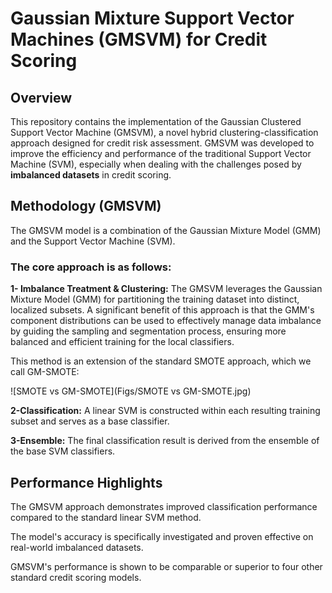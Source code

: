 # Gaussian Mixture Support Vector Machines (GMSVM) for Credit Scoring
## Overview

This repository contains the implementation of the Gaussian Clustered Support Vector Machine (GMSVM), a novel hybrid clustering-classification approach designed for credit risk assessment. GMSVM was developed to improve the efficiency and performance of the traditional Support Vector Machine (SVM), especially when dealing with the challenges posed by **imbalanced datasets** in credit scoring.

## Methodology (GMSVM)

The GMSVM model is a combination of the Gaussian Mixture Model (GMM) and the Support Vector Machine (SVM).

### The core approach is as follows:

**1- Imbalance Treatment & Clustering:** The GMSVM leverages the Gaussian Mixture Model (GMM) for partitioning the training dataset into distinct, localized subsets. A significant benefit of this approach is that the GMM's component distributions can be used to effectively manage data imbalance by guiding the sampling and segmentation process, ensuring more balanced and efficient training for the local classifiers.

This method is an extension of the standard SMOTE approach, which we call GM-SMOTE:

![SMOTE vs GM-SMOTE](Figs/SMOTE vs GM-SMOTE.jpg)


**2-Classification:** A linear SVM is constructed within each resulting training subset and serves as a base classifier.

**3-Ensemble:** The final classification result is derived from the ensemble of the base SVM classifiers.

## Performance Highlights
The GMSVM approach demonstrates improved classification performance compared to the standard linear SVM method.

The model's accuracy is specifically investigated and proven effective on real-world imbalanced datasets.

GMSVM's performance is shown to be comparable or superior to four other standard credit scoring models.

